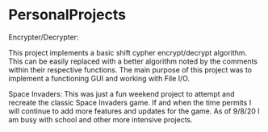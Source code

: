 # PersonalProjects

Encrypter/Decrypter: 

This project implements a basic shift cypher encrypt/decrypt algorithm.  This can be easily replaced with a better algorithm noted by the comments within their respective functions.  The main purpose of this project was to implement a functioning GUI and working with File I/O.

Space Invaders:
This was just a fun weekend project to attempt and recreate the classic Space Invaders game.  If and when the time permits I will continue to add more features and updates for the game.  As of 9/8/20 I am busy with school and other more intensive projects.

